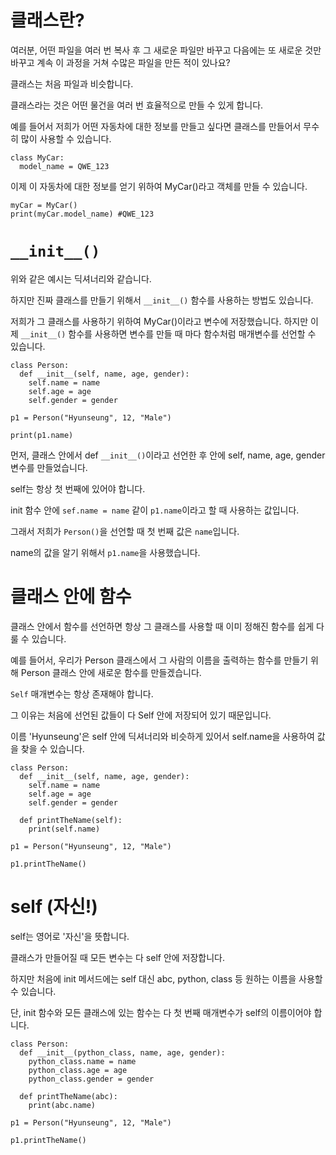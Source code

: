 # 클래스란?
여러분, 어떤 파일을 여러 번 복사 후 그 새로운 파일만 바꾸고 다음에는 또 새로운 것만 바꾸고 계속 이 과정을 거쳐 수많은 파일을 만든 적이 있나요?

클래스는 처음 파일과 비슷합니다.

클래스라는 것은 어떤 물건을 여러 번 효율적으로 만들 수 있게 합니다.

예를 들어서 저희가 어떤 자동차에 대한 정보를 만들고 싶다면 클래스를 만들어서 무수히 많이 사용할 수 있습니다.

```
class MyCar:
  model_name = QWE_123
```

이제 이 자동차에 대한 정보를 얻기 위하여 MyCar()라고 객체를 만들 수 있습니다.

```
myCar = MyCar()
print(myCar.model_name) #QWE_123
```

# `__init__()`
위와 같은 예시는 딕셔너리와 같습니다.

하지만 진짜 클래스를 만들기 위해서 `__init__()` 함수를 사용하는 방법도 있습니다.

저희가 그 클래스를 사용하기 위하여 MyCar()이라고 변수에 저장했습니다. 하지만 이제 `__init__()` 함수를 사용하면 변수를 만들 때 마다 함수처럼 매개변수를 선언할 수 있습니다.

```
class Person:
  def __init__(self, name, age, gender):
    self.name = name
    self.age = age
    self.gender = gender

p1 = Person("Hyunseung", 12, "Male")

print(p1.name)
```

먼저, 클래스 안에서 def `__init__()`이라고 선언한 후 안에 self, name, age, gender 변수를 만들었습니다.

self는 항상 첫 번째에 있어야 합니다.

init 함수 안에 `sef.name = name` 같이 `p1.name`이라고 할 때 사용하는 값입니다.

그래서 저희가 `Person()`을 선언할 때 첫 번째 값은 `name`입니다.

name의 값을 알기 위해서 `p1.name`을 사용했습니다.

# 클래스 안에 함수
클래스 안에서 함수를 선언하면 항상 그 클래스를 사용할 때 이미 정해진 함수를 쉽게 다룰 수 있습니다.

예를 들어서, 우리가 Person 클래스에서 그 사람의 이름을 출력하는 함수를 만들기 위해 Person 클래스 안에 새로운 함수를 만들겠습니다.

`Self` 매개변수는 항상 존재해야 합니다.

그 이유는 처음에 선언된 값들이 다 Self 안에 저장되어 있기 때문입니다.

이름 'Hyunseung'은 self 안에 딕셔너리와 비슷하게 있어서 self.name을 사용하여 값을 찾을 수 있습니다.

```
class Person:
  def __init__(self, name, age, gender):
    self.name = name
    self.age = age
    self.gender = gender

  def printTheName(self):
    print(self.name)

p1 = Person("Hyunseung", 12, "Male")

p1.printTheName()
```

# self (자신!)
self는 영어로 '자신'을 뜻합니다.

클래스가 만들어질 때 모든 변수는 다 self 안에 저장합니다.

하지만 처음에 init 메서드에는 self 대신 abc, python, class 등 원하는 이름을 사용할 수 있습니다.

단, init 함수와 모든 클래스에 있는 함수는 다 첫 번째 매개변수가 self의 이름이어야 합니다.

```
class Person:
  def __init__(python_class, name, age, gender):
    python_class.name = name
    python_class.age = age
    python_class.gender = gender

  def printTheName(abc):
    print(abc.name)

p1 = Person("Hyunseung", 12, "Male")

p1.printTheName()
```
